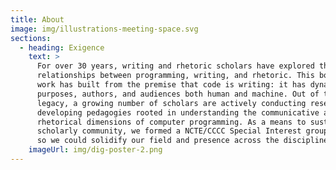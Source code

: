 ```yaml
---
title: About
image: img/illustrations-meeting-space.svg
sections:
  - heading: Exigence
    text: >
      For over 30 years, writing and rhetoric scholars have explored the 
      relationships between programming, writing, and rhetoric. This body  of
      work has built from the premise that code is writing: it has dynamic 
      purposes, authors, and audiences both human and machine. Out of this 
      legacy, a growing number of scholars are actively conducting research  and
      developing pedagogies rooted in understanding the communicative and 
      rhetorical dimensions of computer programming. As a means to sustain this 
      scholarly community, we formed a NCTE/CCCC Special Interest group in 2017,
      so we could solidify our field and presence across the discipline.
    imageUrl: img/dig-poster-2.png
---
```


